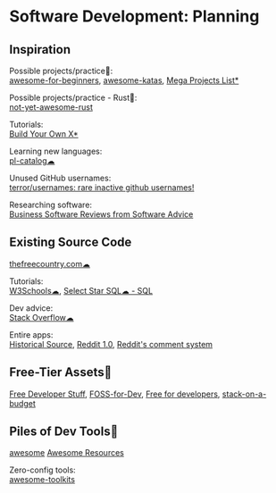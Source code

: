 # Software Development: Planning

## Inspiration

Possible projects/practice💩:  
[awesome-for-beginners](https://github.com/MunGell/awesome-for-beginners),
[awesome-katas](https://github.com/gamontal/awesome-katas),
[Mega Projects List*](https://github.com/karan/Projects/)

Possible projects/practice - Rust💩:  
[not-yet-awesome-rust](https://github.com/not-yet-awesome-rust/not-yet-awesome-rust)

Tutorials:  
[Build Your Own X*](https://github.com/codecrafters-io/build-your-own-x)

Learning new languages:  
[pl-catalog☁](https://github.com/prathyvsh/pl-catalog)

Unused GitHub usernames:  
[terror/usernames: rare inactive github usernames!](https://github.com/terror/usernames)

Researching software:  
[Business Software Reviews from Software Advice](https://www.softwareadvice.com/)

## Existing Source Code

[thefreecountry.com☁](https://www.thefreecountry.com/sourcecode/index.shtml)

Tutorials:  
[W3Schools☁](https://www.w3schools.com/),
[Select Star SQL☁ - SQL](https://selectstarsql.com/)

Dev advice:  
[Stack Overflow☁](https://stackoverflow.com/)

Entire apps:  
[Historical Source](https://github.com/historicalsource),
[Reddit 1.0](https://github.com/reddit-archive/reddit1.0),
[Reddit's comment system](https://raw.githubusercontent.com/reddit-archive/reddit/753b17407e9a9dca09558526805922de24133d53/r2/r2/lib/db/_sorts.pyx)

## Free-Tier Assets💩

[Free Developer Stuff](https://freestuff.dev/),
[FOSS-for-Dev](https://github.com/tvvocold/FOSS-for-Dev),
[Free for developers](https://free-for.dev/),
[stack-on-a-budget](https://github.com/255kb/stack-on-a-budget)

## Piles of Dev Tools💩

[awesome](https://github.com/sindresorhus/awesome)
[Awesome Resources](https://shahednasser.github.io/awesome-resources/)

Zero-config tools:  
[awesome-toolkits](https://github.com/reyronald/awesome-toolkits)
